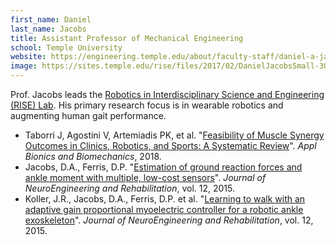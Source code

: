 ```yaml
---
first_name: Daniel
last_name: Jacobs
title: Assistant Professor of Mechanical Engineering
school: Temple University 
website: https://engineering.temple.edu/about/faculty-staff/daniel-a-jacobs-tug91537
image: https://sites.temple.edu/rise/files/2017/02/DanielJacobsSmall-300x287.jpg
---
```

Prof. Jacobs leads the [Robotics in Interdisciplinary Science and Engineering (RISE) Lab](https://sites.temple.edu/rise/). His primary research focus is in wearable robotics and augmenting human gait performance.
* Taborri J, Agostini V, Artemiadis PK, et al. "[Feasibility of Muscle Synergy Outcomes in Clinics, Robotics, and Sports: A Systematic Review](https://pubmed.ncbi.nlm.nih.gov/29808098/)". _Appl Bionics and Biomechanics_, 2018.
* Jacobs, D.A., Ferris, D.P. "[Estimation of ground reaction forces and ankle moment with multiple, low-cost sensors](https://www.ncbi.nlm.nih.gov/pmc/articles/PMC4606964/)". _Journal of NeuroEngineering and Rehabilitation_, vol. 12, 2015. 
* Koller, J.R., Jacobs, D.A., Ferris, D.P. et al. "[Learning to walk with an adaptive gain proportional myoelectric controller for a robotic ankle exoskeleton](https://jneuroengrehab.biomedcentral.com/articles/10.1186/s12984-015-0086-5)". _Journal of NeuroEngineering and Rehabilitation_, vol. 12, 2015. 
